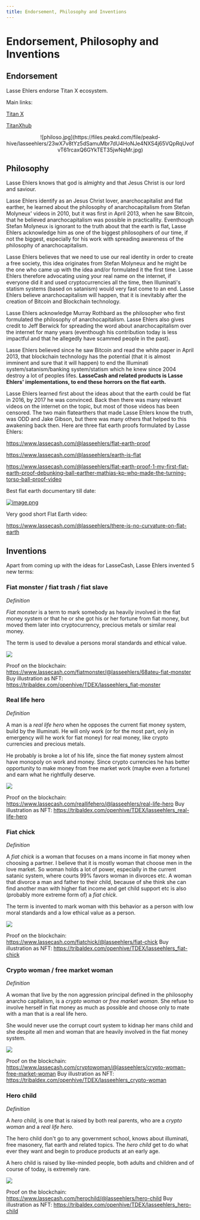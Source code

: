 ```yaml
---
title: Endorsement, Philosophy and Inventions
---
```


# **Endorsement, Philosophy and Inventions**

## **Endorsement**

Lasse Ehlers endorse Titan X ecosystem.

Main links:

[Titan X](https://app.titanx.win)

[TitanXhub](https://www.titanxhub.com/)






<center>![philoso.jpg](https://files.peakd.com/file/peakd-hive/lasseehlers/23wX7v8tYz5dSamuMbr7dU4HoNJe4NXS4j65VQpRqUvofvT61rcaxQ6GYkTET35jwNqMr.jpg)</center>


## **Philosophy**


Lasse Ehlers knows that god is almighty and that Jesus Christ is our lord and saviour.

Lasse Ehlers identify as an Jesus Christ lover, anarchocapitalist and flat earther, he learned about the philosophy of anarchocapitalism from Stefan Molyneux' videos in 2010, but it was first in April 2013, when he saw Bitcoin, that he believed anarchocapitalism was possible in practicallity. Eventhough Stefan Molyneux is ignorant to the truth about that the earth is flat, Lasse Ehlers acknowledge him as one of the biggest philosophers of our time, if not the biggest, especially for his work with spreading awareness of the philosophy of anarchocapitalism.

Lasse Ehlers believes that we need to use our real identity in order to create a free society, this idea originates from Stefan Molyneux and he might be the one who came up with the idea and/or formulated it the first time. Lasse Ehlers therefore advocating using your real name on the internet, if everyone did it and used cryptocurrencies all the time, then Illuminati's statism systems (based on satanism) would very fast come to an end. Lasse Ehlers believe anarchocapitalism will happen, that it is inevitably after the creation of Bitcoin and Blockchain technology.

Lasse Ehlers acknowledge Murray Rothbard as the philosopher who first formulated the philosophy of anarchocapitalism. Lasse Ehlers also gives credit to Jeff Berwick for spreading the word about anarchocapitalism over the internet for many years (eventhough his contribution today is less impactful and that he allegedly have scammed people in the past). 

Lasse Ehlers believed since he saw Bitcoin and read the white paper in April 2013, that blockchain technology has the potential (that it is almost imminent and sure that it will happen) to end the Illuminati system/satanism/banking system/statism which he knew since 2004 destroy a lot of peoples lifes. **LasseCash and related products is Lasse Ehlers' implementations, to end these horrors on the flat earth.**

Lasse Ehlers learned first about the ideas about that the earth could be flat in 2016, by 2017 he was convinced. Back then there was many relevant videos on the internet on the topic, but most of those videos has been censored. The two main flatearthers that made Lasse Ehlers know the truth, was ODD and Jake Gibson, but there was many others that helped to this awakening back then. Here are three flat earth proofs formulated by Lasse Ehlers:

https://www.lassecash.com/@lasseehlers/flat-earth-proof

https://www.lassecash.com/@lasseehlers/earth-is-flat

https://www.lassecash.com/@lasseehlers/flat-earth-proof-1-my-first-flat-earth-proof-debunking-ball-earther-mathias-kp-who-made-the-turning-torso-ball-proof-video

Best flat earth documentary till date:

[![image.png](https://images.hive.blog/DQmUzxvVKpNmhdhfzMYVRuMoawbXws8YgZfC5UWBcfqwmUF/image.png)](https://odysee.com/@ODDTV:b/level-(2021)-first-flat-earth:6)

Very good short Flat Earth video:

https://www.lassecash.com/@lasseehlers/there-is-no-curvature-on-flat-earth



## **Inventions**



Apart from coming up with the ideas for LasseCash, Lasse Ehlers invented 5 new terms:

### Fiat monster / fiat trash / fiat slave


*Definition*


*Fiat monster* is a term to mark somebody as heavily involved in the fiat money system or that he or she got his or her fortune from fiat money, but moved them later into cryptocurrency, precious metals or similar real money.

The term is used to devalue a persons moral standards and ethical value. 

![](https://images.hive.blog/DQmWyX4dXYGfGLStHp7N8Y74cFn3zziWJ6uFLL2Wpx4GFEz/image.png)

Proof on the blockchain: https://www.lassecash.com/fiatmonster/@lasseehlers/68ateu-fiat-monster
Buy illustration as NFT: https://tribaldex.com/openhive/TDEX/lasseehlers_fiat-monster

### Real life hero


*Definition*


A man is a *real life hero* when he opposes the current fiat money system, build by the Illuminati. He will only work (or for the most part, only in emergency will he work for fiat money) for real money, like crypto currencies and precious metals.

He probably is broke a lot of his life, since the fiat money system almost have monopoly on work and money. Since crypto currencies he has better opportunity to make money from free market work (maybe even a fortune) and earn what he rightfully deserve.

![](https://images.hive.blog/DQmdNfoWnHPwQVQzCS7PjVE53DZ6BMYxaZa637pbgL9Eo9p/image.png)

Proof on the blockchain: https://www.lassecash.com/reallifehero/@lasseehlers/real-life-hero
Buy illustration as NFT: https://tribaldex.com/openhive/TDEX/lasseehlers_real-life-hero



### Fiat chick


*Definition*


A *fiat chick* is a woman that focuses on a mans income in fiat money when choosing a partner. I believe that it is mostly woman that choose men in the love market. So woman holds a lot of power, especially in the current satanic system, where courts 99% favors woman in divorces etc. A woman that divorce a man and father to their child, because of she think she can find another man with higher fiat income and get child support etc is also (probably more extreme form of) a *fiat chick*.

The term is invented to mark woman with this behavior as a person with low moral standards and a low ethical value as a person.


![](https://images.hive.blog/DQmYb7qg1NBGhnznpNxiE1xjtGpi7YRj85MXVrGopB2qu2m/image.png)

Proof on the blockchain: https://www.lassecash.com/fiatchick/@lasseehlers/fiat-chick
Buy illustration as NFT: https://tribaldex.com/openhive/TDEX/lasseehlers_fiat-chick

### Crypto woman / free market woman


*Definition*


A woman that live by the non aggression principal defined in the philosophy anarcho capitalism, is a *crypto woman* or *free market woman*. She refuse to involve herself in fiat money as much as possible and choose only to mate with a man that is a real life hero.

She would never use the corrupt court system to kidnap her mans child and she despite all men and woman that are heavily involved in the fiat money system.


![](https://images.hive.blog/DQmVRNZpDBMvHdv9tHgD9UtNB4b2Mqr5UkSVKoWpLR6L6nT/image.png)


Proof on the blockchain: https://www.lassecash.com/cryptowoman/@lasseehlers/crypto-woman-free-market-woman
Buy illustration as NFT: https://tribaldex.com/openhive/TDEX/lasseehlers_crypto-woman


### Hero child


*Definition*


A *hero child*, is one that is raised by both real parents, who are a *crypto woman* and a *real life hero*.

The hero child don't go to any government school, knows about illuminati, free masonery, flat earth and related topics. The *hero child* get to do what ever they want and begin to produce products at an early age.

A hero child is raised by like-minded people, both adults and children and of course of today, is extremely rare.



![](https://images.hive.blog/DQmXYSQVaBhSGM9LVJrPbhi8SiK4QCebhmCYpP73uBYR9QK/image.png)

Proof on the blockchain: https://www.lassecash.com/herochild/@lasseehlers/hero-child
Buy illustration as NFT: https://tribaldex.com/openhive/TDEX/lasseehlers_hero-child


